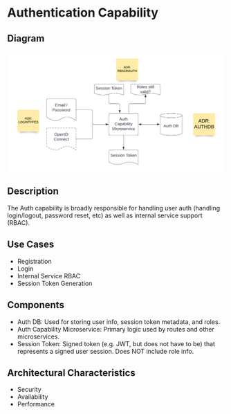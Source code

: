 # Authentication Capability

## Diagram

![AuthCapability](../../assets/Auth-Capability.png)

## Description

The Auth capability is broadly responsible for handling user auth (handling login/logout, password reset, etc) as well as internal service support (RBAC).

## Use Cases

* Registration
* Login
* Internal Service RBAC
* Session Token Generation
## Components

* Auth DB: Used for storing user info, session token metadata, and roles.
* Auth Capability Microservice: Primary logic used by routes and other microservices.
* Session Token: Signed token (e.g. JWT, but does not have to be) that represents a signed user session. Does NOT include role info.

## Architectural Characteristics
* Security
* Availability
* Performance
